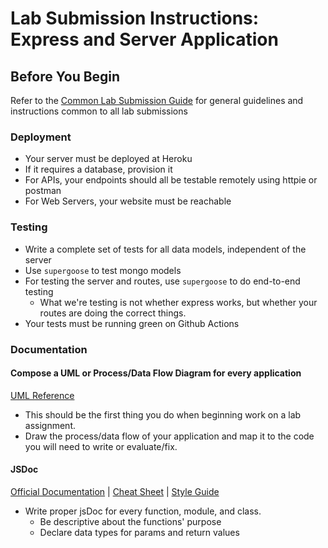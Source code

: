 # Lab Submission Instructions: Express and Server Application

## Before You Begin

Refer to the [Common Lab Submission Guide](README.md) for general guidelines and instructions common to all lab submissions

### Deployment

- Your server must be deployed at Heroku
- If it requires a database, provision it
- For APIs, your endpoints should all be testable remotely using httpie or postman
- For Web Servers, your website must be reachable

### Testing

- Write a complete set of tests for all data models, independent of the server
- Use `supergoose` to test mongo models
- For testing the server and routes, use `supergoose` to do end-to-end testing
  - What we're testing is not whether express works, but whether your routes are doing the correct things.
- Your tests must be running green on Github Actions

### Documentation

#### Compose a UML or Process/Data Flow Diagram for every application

 [UML Reference](https://www.uml-diagrams.org/index-examples.html)

- This should be the first thing you do when beginning work on a lab assignment.
- Draw the process/data flow of your application and map it to the code you will need to write or evaluate/fix.

#### JSDoc

[Official Documentation](http://usejsdoc.org/about-getting-started.html) | [Cheat Sheet](https://devhints.io/jsdoc) | [Style Guide](https://github.com/shri/JSDoc-Style-Guide)

- Write proper jsDoc for every function, module, and class.
  - Be descriptive about the functions' purpose
  - Declare data types for params and return values
